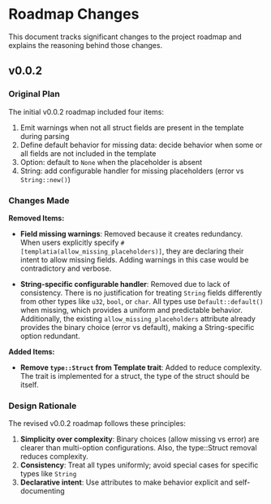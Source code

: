 # Roadmap Changes

This document tracks significant changes to the project roadmap and explains the reasoning behind those changes.

## v0.0.2

### Original Plan

The initial v0.0.2 roadmap included four items:

1. Emit warnings when not all struct fields are present in the template during parsing
2. Define default behavior for missing data: decide behavior when some or all fields are not included in the template
3. Option<T>: default to `None` when the placeholder is absent
4. String: add configurable handler for missing placeholders (error vs `String::new()`)

### Changes Made

**Removed Items:**
- **Field missing warnings**: Removed because it creates redundancy. When users explicitly specify `#[templatia(allow_missing_placeholders)]`, they are declaring their intent to allow missing fields. Adding warnings in this case would be contradictory and verbose.

- **String-specific configurable handler**: Removed due to lack of consistency. There is no justification for treating `String` fields differently from other types like `u32`, `bool`, or `char`. All types use `Default::default()` when missing, which provides a uniform and predictable behavior. Additionally, the existing `allow_missing_placeholders` attribute already provides the binary choice (error vs default), making a String-specific option redundant.

**Added Items:**
- **Remove `type::Struct` from Template trait**: Added to reduce complexity. The trait is implemented for a struct, the type of the struct should be itself.

### Design Rationale

The revised v0.0.2 roadmap follows these principles:

1. **Simplicity over complexity**: Binary choices (allow missing vs error) are clearer than multi-option configurations. Also, the type::Struct removal reduces complexity.
2. **Consistency**: Treat all types uniformly; avoid special cases for specific types like `String`
3. **Declarative intent**: Use attributes to make behavior explicit and self-documenting
